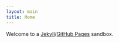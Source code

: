 ```yaml
---
layout: main
title: Home
---
```

Welcome to a [Jekyll](http://jekyllrb.com)/[GitHub Pages](https://pages.github.com/) sandbox.
